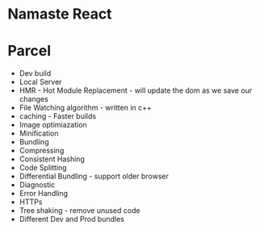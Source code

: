 # Namaste React 

# Parcel
- Dev build
- Local Server
- HMR - Hot Module Replacement - will update the dom as we save our changes
- File Watching algorithm - written in c++
- caching - Faster builds
- Image optimiazation
- Minification
- Bundling
- Compressing 
- Consistent Hashing
- Code Splitting
- Differential Bundling - support older browser
- Diagnostic
- Error Handling
- HTTPs
- Tree shaking - remove unused code
- Different Dev and Prod bundles